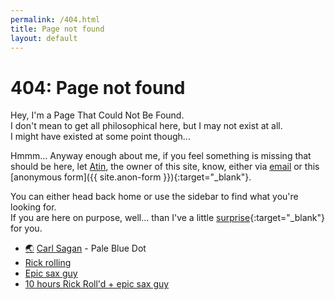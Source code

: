 ```yaml
---
permalink: /404.html
title: Page not found
layout: default
---
```


# 404: Page not found

Hey, I'm a Page That Could Not Be Found.<br/>
I don't mean to get all philosophical here, but I may not exist at all.<br/>
I might have existed at some point though...

Hmmm... Anyway enough about me, if you feel something is missing that should be here, let [Atin](/about), the owner of this site, know, either via [email](mailto:atinbainada1710@gmail.com) or this [anonymous form]({{ site.anon-form }}){:target="_blank"}.

You can either head back home or use the sidebar to find what you're looking for.<br/>
If you are here on purpose, well... than I've a little [surprise](https://youtu.be/7ohbr90cKDc){:target="_blank"} for you.

<ul>
  <li class="cus-li">
    <a class="earth" href="https://youtu.be/wupToqz1e2g" target="_blank">&#127759;</a>
    <a href="https://carlsagan.com/" target="_blank">Carl Sagan</a> - Pale Blue Dot
  </li>

  <li>
    <a href="https://youtu.be/dQw4w9WgXcQ">Rick rolling</a>
  </li>

  <li>
    <a href="https://youtu.be/gy1B3agGNxw">Epic sax guy</a>
  </li>

  <li>
    <a href="https://youtu.be/7ohbr90cKDc">10 hours Rick Roll'd + epic sax guy</a>
  </li>
</ul>
